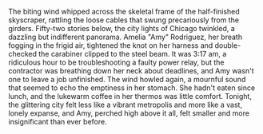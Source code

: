 The biting wind whipped across the skeletal frame of the half-finished skyscraper, rattling the loose cables that swung precariously from the girders. Fifty-two stories below, the city lights of Chicago twinkled, a dazzling but indifferent panorama.  Amelia "Amy" Rodriguez, her breath fogging in the frigid air, tightened the knot on her harness and double-checked the carabiner clipped to the steel beam.  It was 3:17 am, a ridiculous hour to be troubleshooting a faulty power relay, but the contractor was breathing down her neck about deadlines, and Amy wasn't one to leave a job unfinished.  The wind howled again, a mournful sound that seemed to echo the emptiness in her stomach. She hadn't eaten since lunch, and the lukewarm coffee in her thermos was little comfort.  Tonight, the glittering city felt less like a vibrant metropolis and more like a vast, lonely expanse, and Amy, perched high above it all, felt smaller and more insignificant than ever before.
